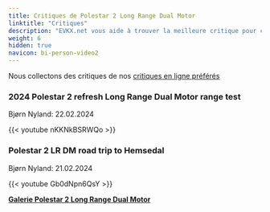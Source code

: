 ```yaml
---
title: Critiques de Polestar 2 Long Range Dual Motor
linktitle: "Critiques"
description: "EVKX.net vous aide à trouver la meilleure critique pour ce modèle."
weight: 6
hidden: true
navicon: bi-person-video2
---
```

Nous collectons des critiques de nos [critiques en ligne préférés](../../../../../guides/evreviewers/)

<div class="container text-center shadow p-2 pe-4 mb-5 bg-body-tertiary rounded border">
<h3>2024 Polestar 2 refresh Long Range Dual Motor range test</h3>
<p>Bjørn Nyland: 22.02.2024</p>

{{< youtube nKKNkBSRWQo >}}

</div>
<div class="container text-center shadow p-2 pe-4 mb-5 bg-body-tertiary rounded border">
<h3>Polestar 2 LR DM road trip to Hemsedal</h3>
<p>Bjørn Nyland: 21.02.2024</p>

{{< youtube Gb0dNpn6QsY >}}

</div>
<div class="mt-3 mb-3">
<a href="../gallery/" class="text-decoration-none text-black">
<strong><i class="bi-arrow-left"></i>Galerie  </strong>
</a>
<a href="../" class="text-decoration-none text-black float-end">
<strong>Polestar 2 Long Range Dual Motor <i class="bi-arrow-right"></i></strong>
</a>
</div>
